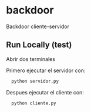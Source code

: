 
# backdoor

Backdoor cliente-servidor


## Run Locally (test)

Abrir dos terminales

Primero ejecutar el servidor con:
```bash
  python servidor.py
```

Despues ejecutar el cliente con:
```bash
  python cliente.py
```